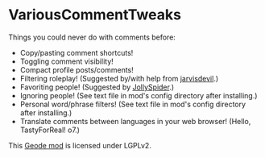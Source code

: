 # VariousCommentTweaks
Things you could never do with comments before:
- Copy/pasting comment shortcuts!
- Toggling comment visibility!
- Compact profile posts/comments!
- Filtering roleplay! <cl>(Suggested by/with help from [jarvisdevil](https://github.com/jarvisdevlin).)</c>
- Favoriting people! <cl>(Suggested by [JollySpider](https://www.youtube.com/@JollySpider/).)</c>
- Ignoring people! <cy>(See text file in mod's config directory after installing.)</c>
- Personal word/phrase filters! <cy>(See text file in mod's config directory after installing.)</c>
- Translate comments between languages in your web browser! <cl>(Hello, TastyForReal! o7.)</c>

This [Geode mod](https://geode-sdk.org) is licensed under LGPLv2.